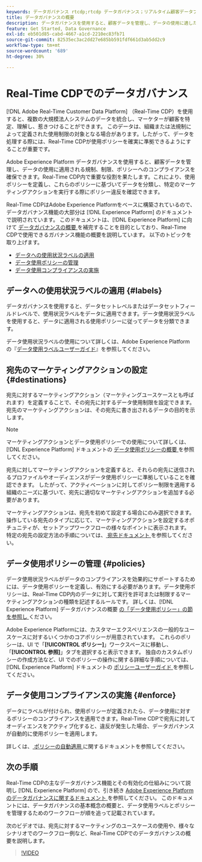 ```yaml
---
keywords: データガバナンス rtcdp;rtcdp データガバナンス；リアルタイム顧客データプロファイルデータガバナンス
title: データガバナンスの概要
description: データガバナンスを使用すると、顧客データを管理し、データの使用に適した規制、制限、ポリシーへのコンプライアンスを確保できます。
feature: Get Started, Data Governance
exl-id: eb501d85-cabd-4667-a1cd-2210ec83fb71
source-git-commit: 82535ec3ac2dd27e685bb591fdf661d3ab5dd2c9
workflow-type: tm+mt
source-wordcount: '689'
ht-degree: 30%

---
```


# Real-Time CDPでのデータガバナンス

[!DNL Adobe Real-Time Customer Data Platform] （Real-Time CDP）を使用すると、複数の大規模法人システムのデータを統合し、マーケターが顧客を特定、理解し、惹きつけることができます。 このデータは、組織または法規制によって定義された使用制限の対象となる場合があります。したがって、データを処理する際には、Real-Time CDPが使用ポリシーを確実に準拠できるようにすることが重要です。

Adobe Experience Platform データガバナンスを使用すると、顧客データを管理し、データの使用に適用される規制、制限、ポリシーへのコンプライアンスを確保できます。Real-Time CDP内で重要な役割を果たします。これにより、使用ポリシーを定義し、これらのポリシーに基づいてデータを分類し、特定のマーケティングアクションを実行する際にポリシー違反を確認できます。

Real-Time CDPはAdobe Experience Platformをベースに構築されているので、データガバナンス機能の大部分は [!DNL Experience Platform] のドキュメントで説明されています。 このドキュメントは、[!DNL Experience Platform] に向けて [ データガバナンスの概要 ](../../data-governance/home.md) を補完することを目的としており、Real-Time CDPで使用できるガバナンス機能の概要を説明しています。 以下のトピックを取り上げます。

* [データへの使用状況ラベルの適用](#labels)
* [データ使用ポリシーの管理](#policies)
* [データ使用コンプライアンスの実施](#enforce)

## データへの使用状況ラベルの適用 {#labels}

データガバナンスを使用すると、データセットレベルまたはデータセットフィールドレベルで、使用状況ラベルをデータに適用できます。データ使用状況ラベルを使用すると、データに適用される使用ポリシーに従ってデータを分類できます。

データ使用状況ラベルの使用について詳しくは、Adobe Experience Platform の『[データ使用ラベルユーザーガイド](../../data-governance/labels/overview.md)』を参照してください。

## 宛先のマーケティングアクションの設定 {#destinations}

宛先に対するマーケティングアクション（マーケティングユースケースとも呼ばれます）を定義することで、その宛先に対するデータ使用制限を設定できます。 宛先のマーケティングアクションは、その宛先に書き出されるデータの目的を示します。

>[!NOTE]
>
>マーケティングアクションとデータ使用ポリシーでの使用について詳しくは、[!DNL Experience Platform] ドキュメントの [ データ使用ポリシーの概要 ](../../data-governance/policies/overview.md) を参照してください。

宛先に対してマーケティングアクションを定義すると、それらの宛先に送信されるプロファイルやオーディエンスがデータ使用ポリシーに準拠していることを確認できます。 したがって、アクティベーションに対してポリシー制限を適用する組織のニーズに基づいて、宛先に適切なマーケティングアクションを追加する必要があります。

マーケティングアクションは、宛先を初めて設定する場合にのみ選択できます。 操作している宛先のタイプに応じて、マーケティングアクションを設定するオポチュニティが、セットアップワークフローの様々なポイントに表示されます。 特定の宛先の設定方法の手順については、[ 宛先ドキュメント ](../destinations/overview.md) を参照してください。

## データ使用ポリシーの管理 {#policies}

データ使用状況ラベルがデータのコンプライアンスを効果的にサポートするためには、データ使用ポリシーを定義し、有効にする必要があります。データ使用ポリシーは、Real-Time CDP内のデータに対して実行を許可または制限するマーケティングアクションの種類を記述するルールです。 詳しくは、[!DNL Experience Platform] データガバナンスの概要 [ の「データ使用ポリシー」の節を参照し ](../../data-governance/home.md) ください。

Adobe Experience Platformには、カスタマーエクスペリエンスの一般的なユースケースに対するいくつかのコアポリシーが用意されています。 これらのポリシーは、UI で「**[!UICONTROL ポリシー]**」ワークスペースに移動し、「**[!UICONTROL 参照]**」タブを選択すると表示できます。 独自のカスタムポリシーの作成方法など、UI でのポリシーの操作に関する詳細な手順については、[!DNL Experience Platform] ドキュメントの [ ポリシーユーザーガイド ](../../data-governance/policies/user-guide.md) を参照してください。

## データ使用コンプライアンスの実施 {#enforce}

データにラベルが付けられ、使用ポリシーが定義されたら、データ使用に対するポリシーのコンプライアンスを適用できます。Real-Time CDPで宛先に対してオーディエンスをアクティブ化すると、違反が発生した場合、データガバナンスが自動的に使用ポリシーを適用します。

詳しくは、[ ポリシーの自動適用 ](../../data-governance/enforcement/auto-enforcement.md) に関するドキュメントを参照してください。

## 次の手順

Real-Time CDPの主なデータガバナンス機能とその有効化の仕組みについて説明し [!DNL Experience Platform] ので、引き続き [Adobe Experience Platformのデータガバナンスに関するドキュメント ](../../data-governance/home.md) を参照してください。 このドキュメントには、データガバナンスの基本概念の概要と、データ使用ラベルとポリシーを管理するためのワークフローが順を追って記載されています。

次のビデオでは、宛先に対するマーケティングのユースケースの使用や、様々なシナリオでのワークフロー例など、Real-Time CDPでのデータガバナンスの概要を説明します。

>[!VIDEO](https://video.tv.adobe.com/v/33631?quality=12&learn=on)
